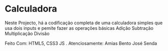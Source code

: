 # Calculadora
Neste Projecto, há a codificação completa de uma calculadora simples que usa dois inputs e pemite fazer as operações básicas
Adição
Subtração
Multiplicação
Divisão


Feito Com: HTML5, CSS3 JS
.
Atenciosamente: Amias Bento José Senda

